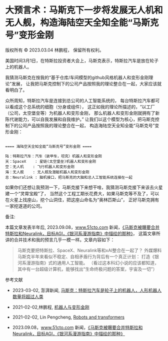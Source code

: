 # 大预言术：马斯克下一步将发展无人机和无人舰，构造海陆空天全知全能“马斯克号”变形金刚

版权所有 © 2023.03.04 林鹏程， 保留所有权利。

美国时间3月1日，在特斯拉投资者大会上，马斯克表示，特斯拉汽车是放在轮子上的机器人。

我猜测马斯克在按我的“基于仓库/车间模型的github风格机器人和变形金刚理论”发展，
让我把马斯克控制下的公司产品按照我的理论整合在一起，大家应该就看明白了。

众所周知，特斯拉汽车是连接到总公司的人工智能系统的，
每台特斯拉汽车都可以看成这个总系统的细胞（分身或组件），
这正如我的理论所描述的，“以工厂（公司，太空堡垒等）为机器人和变形金刚，
那么机器人和变形金刚就拥有了新陈代谢能力，可以自我发展和自我维护。”
让我们以这个模型为核心，把马斯克控制下的公司产品按照我的理论整合在一起，
构造海陆空天全知全能“马斯克号”变形金刚：

```

==== 海陆空天全知全能“马斯克号”变形金刚 ====

陆：特斯拉汽车：汽车（装甲车，坦克）机器人和变形金刚
天：SpaceX    : 星链(太空堡垒)机器人和变形金刚
空：无人机    : 飞行机器人和变形金刚
海：无人舰    : 无人舰及潜艇机器人和变形金刚
总：Neuralink : 脑机接口，把马斯克的大脑和总人工智能系统连接在一起

```

如果你们还想让我预测一下，马斯克接下来想干啥，我猜测马斯克接下来该去火星建一个“灵霄宝殿”了，
当然这个工程工期长花费大，如果马斯克等不及了，可以在火星上找座山，挖个山洞住，把这座山命名为“奥林匹斯山”，
正好马斯克拥有一家挖遂道的公司。

备注:

本篇文章发表半年后, 2023.09.08，www.51cto.com 新闻，[《马斯克被曝要合并特斯拉和Neuralink，目标AGI，《银河系漫游指南》中描绘的那种》](https://www.51cto.com/article/766022.html)，
这篇文章所讲的合并技术和我的预言几乎一模一样。文章内容如下：

> 马斯克要把特斯拉、SpaceX、Neuralink等和xAI整合在一起了？
> 外媒爆料马斯克半年来看似不稳定、自相矛盾行为背后有一个真正计划：
> 打造《银河系漫游指南》式的通用人工智能。
> （看过这本科幻小说的应该都知道，其中有一台超级计算机，能够找出“生命终极问题的答案，宇宙及一切”）

参考文献

- 2023-03-02, 澎湃新闻, [马斯克：特斯拉汽车是轮子上的机器人，人形机器人数量将超过人类](https://www.163.com/news/article/HUQGOA0E0001899O.html)

- 2021-02-02,林鹏程, [机器人与变形金刚](https://github.com/linpengcheng/PurefunctionPipelineDataflow/blob/master/Readme_Chinese.md#%E6%9C%BA%E5%99%A8%E4%BA%BA%E4%B8%8E%E5%8F%98%E5%BD%A2%E9%87%91%E5%88%9A)

- 2021-02-02,  Lin Pengcheng, [Robots and transformers](https://github.com/linpengcheng/PurefunctionPipelineDataflow#Robots-and-transformers)

- 2023.09.08，www.51cto.com 新闻，[《马斯克被曝要合并特斯拉和Neuralink，目标AGI，《银河系漫游指南》中描绘的那种》](https://www.51cto.com/article/766022.html)

